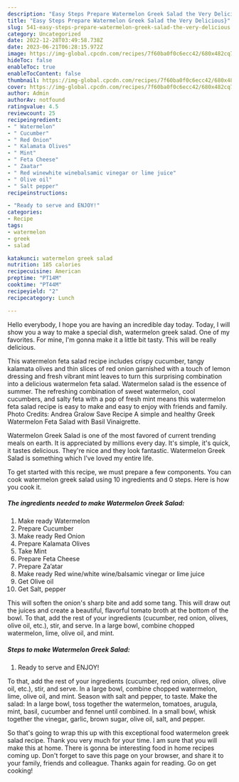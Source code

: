 ```yaml
---
description: "Easy Steps Prepare Watermelon Greek Salad the Very Delicious}"
title: "Easy Steps Prepare Watermelon Greek Salad the Very Delicious}"
slug: 541-easy-steps-prepare-watermelon-greek-salad-the-very-delicious
category: Uncategorized
date: 2022-12-28T03:49:58.738Z
date: 2023-06-21T06:28:15.972Z
image: https://img-global.cpcdn.com/recipes/7f60ba0f0c6ecc42/680x482cq70/watermelon-greek-salad-recipe-main-photo.jpg
hideToc: false
enableToc: true
enableTocContent: false
thumbnail: https://img-global.cpcdn.com/recipes/7f60ba0f0c6ecc42/680x482cq70/watermelon-greek-salad-recipe-main-photo.jpg
cover: https://img-global.cpcdn.com/recipes/7f60ba0f0c6ecc42/680x482cq70/watermelon-greek-salad-recipe-main-photo.jpg
author: Admin
authorAv: notfound
ratingvalue: 4.5
reviewcount: 25
recipeingredient:
- " Watermelon"
- " Cucumber"
- " Red Onion"
- " Kalamata Olives"
- " Mint"
- " Feta Cheese"
- " Zaatar"
- " Red winewhite winebalsamic vinegar or lime juice"
- " Olive oil"
- " Salt pepper"
recipeinstructions:

- "Ready to serve and ENJOY!"
categories:
- Recipe
tags:
- watermelon
- greek
- salad

katakunci: watermelon greek salad 
nutrition: 185 calories
recipecuisine: American
preptime: "PT14M"
cooktime: "PT44M"
recipeyield: "2"
recipecategory: Lunch

---
```



Hello everybody, I hope you are having an incredible day today. Today, I will show you a way to make a special dish, watermelon greek salad. One of my favorites. For mine, I'm gonna make it a little bit tasty. This will be really delicious.

This watermelon feta salad recipe includes crispy cucumber, tangy kalamata olives and thin slices of red onion garnished with a touch of lemon dressing and fresh vibrant mint leaves to turn this surprising combination into a delicious watermelon feta salad. Watermelon salad is the essence of summer. The refreshing combination of sweet watermelon, cool cucumbers, and salty feta with a pop of fresh mint means this watermelon feta salad recipe is easy to make and easy to enjoy with friends and family. Photo Credits: Andrea Gralow Save Recipe A simple and healthy Greek Watermelon Feta Salad with Basil Vinaigrette.

Watermelon Greek Salad is one of the most favored of current trending meals on earth. It is appreciated by millions every day. It's simple, it's quick, it tastes delicious. They're nice and they look fantastic. Watermelon Greek Salad is something which I've loved my entire life.


To get started with this recipe, we must prepare a few components. You can cook watermelon greek salad using 10 ingredients and 0 steps. Here is how you cook it.

<!--inarticleads1-->

##### The ingredients needed to make Watermelon Greek Salad:

1. Make ready  Watermelon
1. Prepare  Cucumber
1. Make ready  Red Onion
1. Prepare  Kalamata Olives
1. Take  Mint
1. Prepare  Feta Cheese
1. Prepare  Za’atar
1. Make ready  Red wine/white wine/balsamic vinegar or lime juice
1. Get  Olive oil
1. Get  Salt, pepper


This will soften the onion&#39;s sharp bite and add some tang. This will draw out the juices and create a beautiful, flavorful tomato broth at the bottom of the bowl. To that, add the rest of your ingredients (cucumber, red onion, olives, olive oil, etc.), stir, and serve. In a large bowl, combine chopped watermelon, lime, olive oil, and mint. 

<!--inarticleads2-->

##### Steps to make Watermelon Greek Salad:


1. Ready to serve and ENJOY!

To that, add the rest of your ingredients (cucumber, red onion, olives, olive oil, etc.), stir, and serve. In a large bowl, combine chopped watermelon, lime, olive oil, and mint. Season with salt and pepper, to taste. Make the salad: In a large bowl, toss together the watermelon, tomatoes, arugula, mint, basil, cucumber and fennel until combined. In a small bowl, whisk together the vinegar, garlic, brown sugar, olive oil, salt, and pepper. 

So that's going to wrap this up with this exceptional food watermelon greek salad recipe. Thank you very much for your time. I am sure that you will make this at home. There is gonna be interesting food in home recipes coming up. Don't forget to save this page on your browser, and share it to your family, friends and colleague. Thanks again for reading. Go on get cooking!
